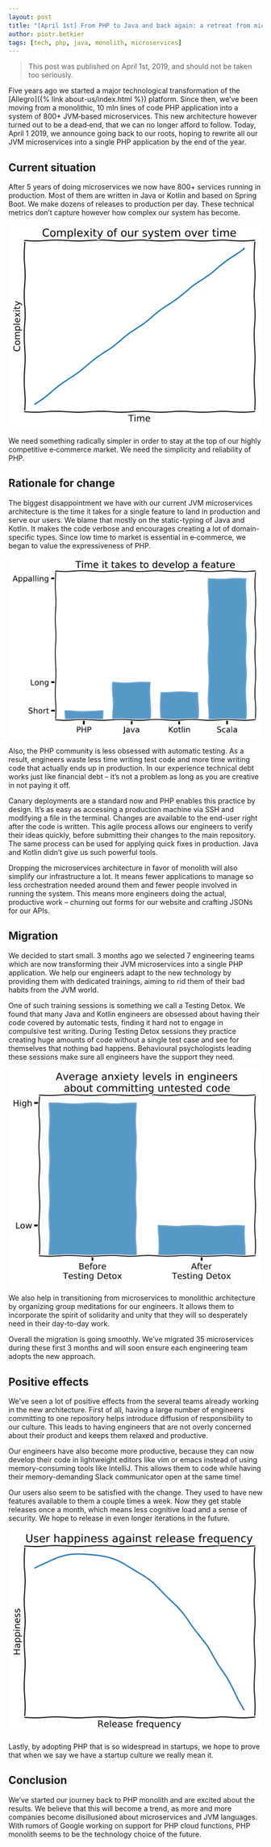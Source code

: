 ```yaml
---
layout: post
title: "[April 1st] From PHP to Java and back again: a retreat from microservices"
author: piotr.betkier
tags: [tech, php, java, monolith, microservices]
---
```


> This post was published on April 1st, 2019, and should not be taken too seriously.

Five years ago we started a major technological transformation of the [Allegro]({% link about-us/index.html %}) platform.
Since then, we’ve been moving from a monolithic, 10 mln lines of code PHP application into a system of
800+ JVM‑based microservices. This new architecture however turned out to be a dead‑end,
that we can no longer afford to follow. Today, April 1 2019, we announce going back to
our roots, hoping to rewrite all our JVM microservices into a single PHP application
by the end of the year.

## Current situation

After 5 years of doing microservices we now have 800+ services running in production.
Most of them are written in Java or Kotlin and based on Spring Boot. We make dozens of
releases to production per day. These technical metrics don’t capture however how complex
our system has become.

<p align="center">
  <img alt="Complexity of our system over time"
    src="/img/articles/2019-04-01-from-php-to-java-and-back-again/complexity.png">
</p>

We need something radically simpler in order to stay at the top of our highly competitive
e‑commerce market. We need the simplicity and reliability of PHP.

## Rationale for change

The biggest disappointment we have with our current JVM microservices architecture
is the time it takes for a single feature to land in production and serve our users.
We blame that mostly on the static-typing of Java and Kotlin. It makes the code verbose
and encourages creating a lot of domain-specific types. Since low time to market
is essential in e‑commerce, we began to value the expressiveness of PHP.

<p align="center">
  <img alt="Time it takes to develop a feature"
    src="/img/articles/2019-04-01-from-php-to-java-and-back-again/time.png">
</p>

Also, the PHP community is less obsessed with automatic testing. As a result, engineers
waste less time writing test code and more time writing code that actually ends up
in production. In our experience technical debt works just like financial debt –
it’s not a problem as long as you are creative in not paying it off.

Canary deployments are a standard now and PHP enables this practice by design.
It’s as easy as accessing a production machine via SSH and modifying a file in the terminal.
Changes are available to the end-user right after the code is written.
This agile process allows our engineers to verify their ideas quickly, before submitting
their changes to the main repository. The same process can be used for applying quick fixes
in production. Java and Kotlin didn’t give us such powerful tools.

Dropping the microservices architecture in favor of monolith will also simplify our
infrastructure a lot. It means fewer applications to manage so less orchestration needed
around them and fewer people involved in running the system. This means more engineers doing
the actual, productive work – churning out forms for our website and crafting JSONs for our APIs.

## Migration

We decided to start small. 3 months ago we selected 7 engineering teams which are now
transforming their JVM microservices into a single PHP application. We help our engineers
adapt to the new technology by providing them with dedicated trainings, aiming to rid them
of their bad habits from the JVM world.

One of such training sessions is something we call a Testing Detox. We found that many Java
and Kotlin engineers are obsessed about having their code covered by automatic tests, finding
it hard not to engage in compulsive test writing. During Testing Detox sessions they practice
creating huge amounts of code without a single test case and see for themselves that nothing
bad happens. Behavioural psychologists leading these sessions make sure all engineers
have the support they need.

<p align="center">
  <img alt="Average anxiety levels in engineers about committing untested code"
    src="/img/articles/2019-04-01-from-php-to-java-and-back-again/anxiety.png">
</p>

We also help in transitioning from microservices to monolithic architecture by organizing group
meditations for our engineers. It allows them to incorporate the spirit of solidarity and unity
that they will so desperately need in their day-to-day work.

Overall the migration is going smoothly. We’ve migrated 35 microservices during these first
3 months and will soon ensure each engineering team adopts the new approach.

## Positive effects

We’ve seen a lot of positive effects from the several teams already working in the
new architecture. First of all, having a large number of engineers committing to one
repository helps introduce diffusion of responsibility to our culture. This leads to
having engineers that are not overly concerned about their product and keeps them
relaxed and productive.

Our engineers have also become more productive, because they can now develop their
code in lightweight editors like vim or emacs instead of using memory-consuming
tools like IntelliJ. This allows them to code while having their memory-demanding
Slack communicator open at the same time!

Our users also seem to be satisfied with the change. They used to have new features available
to them a couple times a week. Now they get stable releases once a month, which means
less cognitive load and a sense of security. We hope to release in even longer iterations in the future.

<p align="center">
  <img alt="User happiness against release frequency"
    src="/img/articles/2019-04-01-from-php-to-java-and-back-again/happiness.png">
</p>

Lastly, by adopting PHP that is so widespread in startups, we hope to prove that when
we say we have a startup culture we really mean it.

## Conclusion

We’ve started our journey back to PHP monolith and are excited about the results. We
believe that this will become a trend, as more and more companies become disillusioned
about microservices and JVM languages. With rumors of Google working on support for
PHP cloud functions, PHP monolith seems to be the technology choice of the future.
